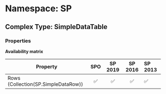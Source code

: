 # Namespace: SP

## Complex Type: SimpleDataTable

### Properties

**Availability matrix**

Property | SPO | SP 2019 | SP 2016 | SP 2013
----------|:---:|:-------:|:-------:|:-------
Rows (Collection(SP.SimpleDataRow)) | ✅ | ✅ | ✅ | ✅
